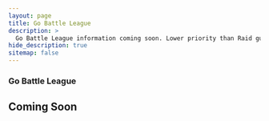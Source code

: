 ```yaml
---
layout: page
title: Go Battle League
description: >
  Go Battle League information coming soon. Lower priority than Raid guides and teambuilding.
hide_description: true
sitemap: false
---
```


### Go Battle League

## Coming Soon
